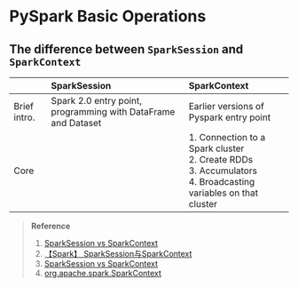 # **PySpark Basic Operations**

## **The difference between `SparkSession` and `SparkContext`**

<!-- > `SparkSession` is a new entry point to Spark functionality that replaces the old `SQLContext` and `HiveContext`. It provides a single point of entry to interact with Spark, and **it includes all of the SparkContext's functionality.** -->

||SparkSession|SparkContext|
|:---|:---|:---|
|Brief intro.|Spark 2.0 entry point, programming with DataFrame and Dataset|Earlier versions of Pyspark entry point|
|Core||1. Connection to a Spark cluster<br> 2. Create RDDs<br>3. Accumulators<br>4. Broadcasting variables on that cluster|

> **Reference**
> 1. [SparkSession vs SparkContext](https://www.sparkcodehub.com/sparksession-vs-sparkcontext)
> 1. [【Spark】 SparkSession与SparkContext](https://blog.csdn.net/qq_35495339/article/details/98119422)
> 1. [SparkSession vs SparkContext](https://sparkbyexamples.com/spark/sparksession-vs-sparkcontext/)
> 1. [org.apache.spark.SparkContext](https://spark.apache.org/docs/latest/api/java/org/apache/spark/SparkContext.html)